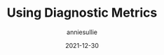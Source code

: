 ---
author: anniesullie
date: 2021-12-30
draft: true
publisher: perfplanet
tags:
  - performance
  - metrics
target_url: https://calendar.perfplanet.com/2021/using-diagnostic-metrics/
title: Using Diagnostic Metrics
---